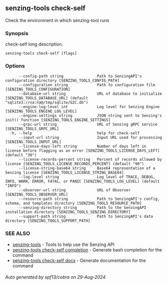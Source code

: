 ## senzing-tools check-self

Check the environment in which senzing-tool runs

### Synopsis


check-self long description.
    

```
senzing-tools check-self [flags]
```

### Options

```
      --config-path string               Path to SenzingAPI's configuration directory [SENZING_TOOLS_CONFIG_PATH]
      --configuration string             Path to configuration file [SENZING_TOOLS_CONFIGURATION]
      --database-url string              URL of database to initialize [SENZING_TOOLS_DATABASE_URL] (default "sqlite3://na:na@/tmp/sqlite/G2C.db")
      --engine-log-level int             Log level for Senzing Engine [SENZING_TOOLS_ENGINE_LOG_LEVEL]
      --engine-settings string           JSON string sent to Senzing's init() function [SENZING_TOOLS_ENGINE_SETTINGS]
      --grpc-url string                  URL of Senzing gRPC service [SENZING_TOOLS_GRPC_URL]
  -h, --help                             help for check-self
      --input-url string                 Input URL used for processing [SENZING_TOOLS_INPUT_URL]
      --license-days-left string         Number of days left in license before flagging as an error [SENZING_TOOLS_LICENSE_DAYS_LEFT] (default "30")
      --license-records-percent string   Percent of records allowed by license [SENZING_TOOLS_LICENSE_RECORDS_PERCENT] (default "90")
      --license-string-base64 string     Base64 representation of a Senzing license [SENZING_TOOLS_LICENSE_STRING_BASE64]
      --log-level string                 Log level of TRACE, DEBUG, INFO, WARN, ERROR, FATAL, or PANIC [SENZING_TOOLS_LOG_LEVEL] (default "INFO")
      --observer-url string              URL of Observer [SENZING_TOOLS_OBSERVER_URL]
      --resource-path string             Path to SenzingAPI's config, schema, and templates directory [SENZING_TOOLS_RESOURCE_PATH]
      --senzing-directory string         Path to the SenzingAPI installation directory [SENZING_TOOLS_SENZING_DIRECTORY]
      --support-path string              Path to SenzingAPI's data directory [SENZING_TOOLS_SUPPORT_PATH]
```

### SEE ALSO

* [senzing-tools](senzing-tools.md)	 - Tools to help use the Senzing API
* [senzing-tools check-self completion](senzing-tools_check-self_completion.md)	 - Generate bash completion for the command
* [senzing-tools check-self docs](senzing-tools_check-self_docs.md)	 - Generate documentation for the command

###### Auto generated by spf13/cobra on 29-Aug-2024
